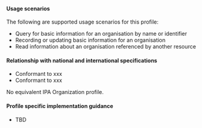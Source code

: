 #### Usage scenarios

The following are supported usage scenarios for this profile:

- Query for basic information for an organisation by name or identifier
- Recording or updating basic information for an organisation 
- Read information about an organisation referenced by another resource


#### Relationship with national and international specifications
- Conformant to xxx
- Conformant to xxx

No equivalent IPA Organization profile.


#### Profile specific implementation guidance
- TBD

